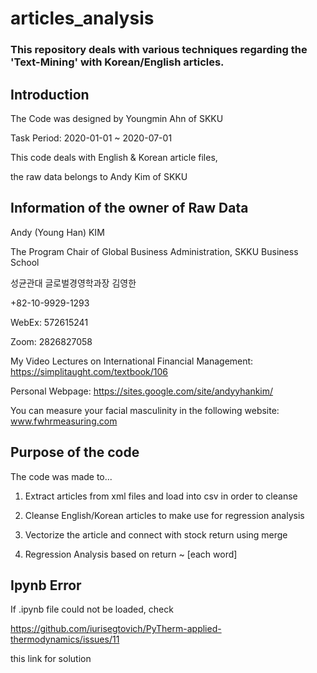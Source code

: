 # articles_analysis

### This repository deals with various techniques regarding the 'Text-Mining' with Korean/English articles.

## Introduction
The Code was designed by Youngmin Ahn of SKKU

Task Period: 2020-01-01 ~ 2020-07-01

This code deals with English & Korean article files,

the raw data belongs to Andy Kim of SKKU 


## Information of the owner of Raw Data
Andy (Young Han) KIM

The Program Chair of Global Business Administration, SKKU Business School

성균관대 글로벌경영학과장 김영한

+82-10-9929-1293

WebEx: 572615241

Zoom: 2826827058

My Video Lectures on International Financial Management: https://simplitaught.com/textbook/106

Personal Webpage: https://sites.google.com/site/andyyhankim/

You can measure your facial masculinity in the following website: www.fwhrmeasuring.com


## Purpose of the code
The code was made to...
1. Extract articles from xml files and load into csv in order to cleanse

2. Cleanse English/Korean articles to make use for regression analysis

3. Vectorize the article and connect with stock return using merge

4. Regression Analysis based on return ~ [each word]


## Ipynb Error
If .ipynb file could not be loaded, check

https://github.com/iurisegtovich/PyTherm-applied-thermodynamics/issues/11

this link for solution
